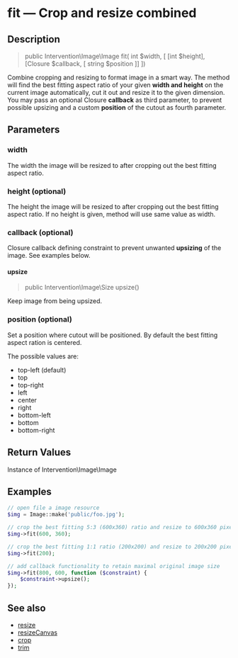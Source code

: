 # fit — Crop and resize combined

## Description

> public Intervention\Image\Image fit( int $width, [ [int $height], [Closure $callback, [ string $position ]] ])

Combine cropping and resizing to format image in a smart way. The method will find the best fitting aspect ratio of your given **width and height** on the current image automatically, cut it out and resize it to the given dimension. You may pass an optional Closure **callback** as third parameter, to prevent possible upsizing and a custom **position** of the cutout as fourth parameter.


## Parameters

### width
The width the image will be resized to after cropping out the best fitting aspect ratio.

### height (optional)
The height the image will be resized to after cropping out the best fitting aspect ratio. If no height is given, method will use same value as width.

### callback (optional)
Closure callback defining constraint to prevent unwanted **upsizing** of the image. See examples below.

#### upsize

> public Intervention\Image\Size upsize()

Keep image from being upsized.

### position (optional)
Set a position where cutout will be positioned. By default the best fitting aspect ration is centered.

The possible values are:

- top-left (default)
- top
- top-right
- left
- center
- right
- bottom-left
- bottom
- bottom-right


## Return Values
Instance of Intervention\Image\Image

## Examples

```php
// open file a image resource
$img = Image::make('public/foo.jpg');

// crop the best fitting 5:3 (600x360) ratio and resize to 600x360 pixel
$img->fit(600, 360);

// crop the best fitting 1:1 ratio (200x200) and resize to 200x200 pixel
$img->fit(200);

// add callback functionality to retain maximal original image size
$img->fit(800, 600, function ($constraint) {
    $constraint->upsize();
});
```


## See also

- [resize](/api/resize)
- [resizeCanvas](/api/resizeCanvas)
- [crop](/api/crop)
- [trim](/api/trim)
